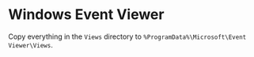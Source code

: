 Windows Event Viewer
====================

Copy everything in the `Views` directory to `%ProgramData%\Microsoft\Event Viewer\Views`.
